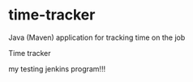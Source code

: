 # time-tracker
Java (Maven) application for tracking time on the job

Time tracker

my testing jenkins program!!!
